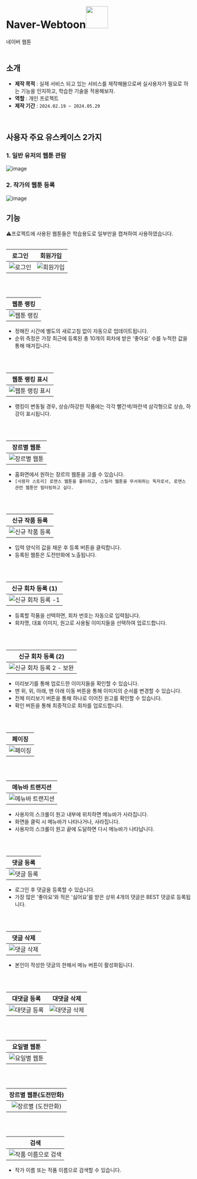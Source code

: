 # Naver-Webtoon<img src="https://github.com/joohee56/Naver-Webtoon/assets/83942393/1e8027e1-2b5e-4673-9577-4bcb98c89622" width="60px">
네이버 웹툰</br>
</br>

## 소개
* **제작 목적** : 실제 서비스 되고 있는 서비스를 제작해봄으로써 실사용자가 필요로 하는 기능을 인지하고, 학습한 기술을 적용해보자.
* **역할** : 개인 프로젝트
* **제작 기간** : `2024.02.19 ~ 2024.05.29`
</br>

## 사용자 주요 유스케이스 2가지
### 1. 일반 유저의 웹툰 관람
![image](https://github.com/joohee56/Naver-Webtoon/assets/83942393/8bcb518e-7e38-4ec9-889a-992a53403381)
</br>

### 2. 작가의 웹툰 등록
![image](https://github.com/joohee56/Naver-Webtoon/assets/83942393/f1ad6e8c-fa62-46d8-b139-1fb9d3e97670)
</br>

## 기능
⚠️프로젝트에 사용된 웹툰들은 학습용도로 일부만을 캡쳐하여 사용하였습니다. </br>
</br>

|로그인|회원가입|
|:----:|:----:|
|![로그인](https://github.com/joohee56/Naver-Webtoon/assets/83942393/0a4757d4-8ea2-4012-a6dc-21b5ba7bf1e0)|![회원가입](https://github.com/joohee56/Naver-Webtoon/assets/83942393/80a3aa77-103a-4466-be24-e16762c86f81)|
</br>
</br>

|웹툰 랭킹|
|:----:|
|![웹툰 랭킹](https://github.com/joohee56/Naver-Webtoon/assets/83942393/f3ce4394-0170-40e8-861d-6f05ea3c51b0)|
- 정해진 시간에 별도의 새로고침 없이 자동으로 업데이트됩니다.
- 순위 측정은 가장 최근에 등록된 총 10개의 회차에 받은 '좋아요' 수를 누적한 값을 통해 매겨집니다. 
</br>
</br>

|웹툰 랭킹 표시|
|:----:|
|![웹툰 랭킹 표시](https://github.com/joohee56/Naver-Webtoon/assets/83942393/a18c9cb5-1919-4932-b269-2b4036780819)|
- 랭킹이 변동될 경우, 상승/하강한 작품에는 각각 빨간색/파란색 삼각형으로 상승, 하강이 표시됩니다.
</br>
</br>

|장르별 웹툰|
|:----:|
|![장르별 웹툰](https://github.com/joohee56/Naver-Webtoon/assets/83942393/fdc0e595-6449-4c9e-87d9-55a6f806cc72)|
- 홈화면에서 원하는 장르의 웹툰을 고를 수 있습니다. 
- `[사용자 스토리] 로맨스 웹툰을 좋아하고, 스릴러 웹툰을 무서워하는 독자로서, 로맨스 관련 웹툰만 필터링하고 싶다.`
</br>
</br>

|신규 작품 등록|
|:----:|
|![신규 작품 등록](https://github.com/joohee56/Naver-Webtoon/assets/83942393/3356b047-a35e-4150-bff6-c841cb5f9a18)|
- 입력 양식의 값을 채운 후 등록 버튼을 클릭합니다.
- 등록된 웹툰은 도전만화에 노출됩니다.
</br>
</br>

|신규 회차 등록 (1)|
|:----:|
|![신규 회차 등록 -1 ](https://github.com/joohee56/Naver-Webtoon/assets/83942393/f9fbf9eb-e13e-4906-8cb8-681a8a41b04a)|
- 등록할 작품을 선택하면, 회차 번호는 자동으로 입력됩니다.
- 회차명, 대표 이미지, 원고로 사용될 이미지들을 선택하여 업로드합니다.
</br>
</br>

|신규 회차 등록 (2)|
|:----:|
|![신규 회차 등록 2 - 보완](https://github.com/joohee56/Naver-Webtoon/assets/83942393/e30475df-0e20-4ce0-a847-048c32a0b63f)|
- 미리보기를 통해 업로드한 이미지들을 확인할 수 있습니다.
- 맨 위, 위, 아래, 맨 아래 이동 버튼을 통해 이미지의 순서를 변경할 수 있습니다.
- 전체 미리보기 버튼을 통해 하나로 이어진 원고를 확인할 수 있습니다.
- 확인 버튼을 통해 최종적으로 회차를 업로드합니다. 
</br>
</br>

|페이징|
|:----:|
|![페이징](https://github.com/joohee56/Naver-Webtoon/assets/83942393/6b0ceb70-2607-47fc-9103-c80865435bb5)|
</br>
</br>

|메뉴바 트랜지션|
|:----:|
|![메뉴바 트랜지션](https://github.com/joohee56/Naver-Webtoon/assets/83942393/fe07cd45-0fe7-4d54-ab4e-c45dc0abe009)|
- 사용자의 스크롤이 원고 내부에 위치하면 메뉴바가 사라집니다.
- 화면을 클릭 시 메뉴바가 나타나거나, 사라집니다.
- 사용자의 스크롤이 원고 끝에 도달하면 다시 메뉴바가 나타납니다.
</br>
</br>

|댓글 등록|
|:----:|
|![댓글 등록](https://github.com/joohee56/Naver-Webtoon/assets/83942393/835b32b4-92a5-4fd9-bd23-f5dfa4d9aa76)|
- 로그인 후 댓글을 등록할 수 있습니다.
- 가장 많은 '좋아요'와 적은 '싫어요'를 받은 상위 4개의 댓글은 BEST 댓글로 등록됩니다.
</br>
</br>

|댓글 삭제|
|:----:|
|![댓글 삭제](https://github.com/joohee56/Naver-Webtoon/assets/83942393/2a93571c-d7d5-43d8-9036-e6344d30918e)|
- 본인이 작성한 댓글의 한해서 메뉴 버튼이 활성화됩니다.
</br>
</br>

|대댓글 등록|대댓글 삭제|
|:----:|:----:|
|![대댓글 등록](https://github.com/joohee56/Naver-Webtoon/assets/83942393/025f84df-1530-42ff-8f74-2184754128bd)|![대댓글 삭제](https://github.com/joohee56/Naver-Webtoon/assets/83942393/0e0bc80f-4a4c-4818-acdd-859e7501c6b7)|
</br>
</br>

|요일별 웹툰|
|:----:|
|![요일별 웹툰](https://github.com/joohee56/Naver-Webtoon/assets/83942393/82652d05-3a40-4cb3-9331-7263478b7317)|
</br>
</br>

|장르별 웹툰(도전만화)|
|:----:|
|![장르별 (도전만화)](https://github.com/joohee56/Naver-Webtoon/assets/83942393/a03f38fa-e089-4d34-b574-d995bc759691)|
</br>
</br>

|검색|
|:----:|
|![작품 이름으로 검색](https://github.com/joohee56/Naver-Webtoon/assets/83942393/b0702321-95cf-4c2c-90b4-8374f47d2bac)|
- 작가 이름 또는 작품 이름으로 검색할 수 있습니다. 
</br>
</br>


